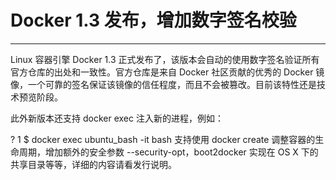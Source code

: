 # Docker 1.3 发布，增加数字签名校验

---

Linux 容器引擎 Docker 1.3 正式发布了，该版本会自动的使用数字签名验证所有官方仓库的出处和一致性。官方仓库是来自 Docker 社区贡献的优秀的 Docker 镜像，一个可靠的签名保证该镜像的信任程度，而且不会被篡改。目前该特性还是技术预览阶段。

此外新版本还支持 docker exec 注入新的进程，例如：

?
1
$ docker exec ubuntu_bash -it bash
支持使用 docker create 调整容器的生命周期，增加额外的安全参数 --security-opt，boot2docker 实现在 OS X 下的共享目录等等，详细的内容请看发行说明。

